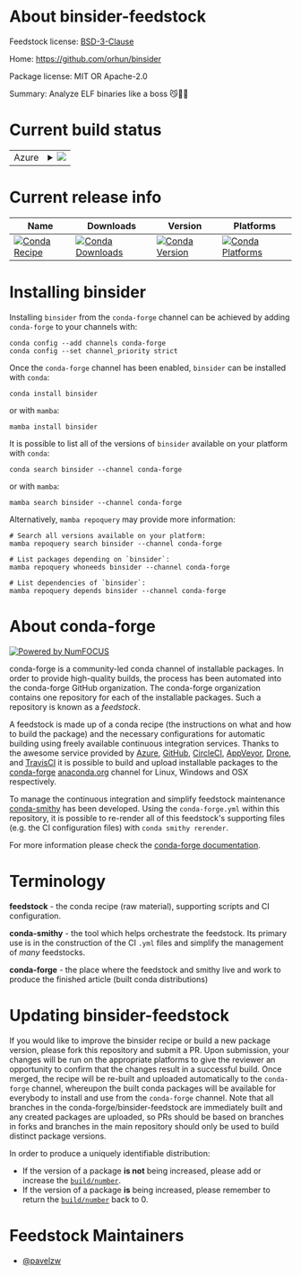 About binsider-feedstock
========================

Feedstock license: [BSD-3-Clause](https://github.com/conda-forge/binsider-feedstock/blob/main/LICENSE.txt)

Home: https://github.com/orhun/binsider

Package license: MIT OR Apache-2.0

Summary: Analyze ELF binaries like a boss 😼🕵️‍♂️

Current build status
====================


<table>
    
  <tr>
    <td>Azure</td>
    <td>
      <details>
        <summary>
          <a href="https://dev.azure.com/conda-forge/feedstock-builds/_build/latest?definitionId=23702&branchName=main">
            <img src="https://dev.azure.com/conda-forge/feedstock-builds/_apis/build/status/binsider-feedstock?branchName=main">
          </a>
        </summary>
        <table>
          <thead><tr><th>Variant</th><th>Status</th></tr></thead>
          <tbody><tr>
              <td>linux_64</td>
              <td>
                <a href="https://dev.azure.com/conda-forge/feedstock-builds/_build/latest?definitionId=23702&branchName=main">
                  <img src="https://dev.azure.com/conda-forge/feedstock-builds/_apis/build/status/binsider-feedstock?branchName=main&jobName=linux&configuration=linux%20linux_64_" alt="variant">
                </a>
              </td>
            </tr><tr>
              <td>osx_64</td>
              <td>
                <a href="https://dev.azure.com/conda-forge/feedstock-builds/_build/latest?definitionId=23702&branchName=main">
                  <img src="https://dev.azure.com/conda-forge/feedstock-builds/_apis/build/status/binsider-feedstock?branchName=main&jobName=osx&configuration=osx%20osx_64_" alt="variant">
                </a>
              </td>
            </tr><tr>
              <td>osx_arm64</td>
              <td>
                <a href="https://dev.azure.com/conda-forge/feedstock-builds/_build/latest?definitionId=23702&branchName=main">
                  <img src="https://dev.azure.com/conda-forge/feedstock-builds/_apis/build/status/binsider-feedstock?branchName=main&jobName=osx&configuration=osx%20osx_arm64_" alt="variant">
                </a>
              </td>
            </tr><tr>
              <td>win_64</td>
              <td>
                <a href="https://dev.azure.com/conda-forge/feedstock-builds/_build/latest?definitionId=23702&branchName=main">
                  <img src="https://dev.azure.com/conda-forge/feedstock-builds/_apis/build/status/binsider-feedstock?branchName=main&jobName=win&configuration=win%20win_64_" alt="variant">
                </a>
              </td>
            </tr>
          </tbody>
        </table>
      </details>
    </td>
  </tr>
</table>

Current release info
====================

| Name | Downloads | Version | Platforms |
| --- | --- | --- | --- |
| [![Conda Recipe](https://img.shields.io/badge/recipe-binsider-green.svg)](https://anaconda.org/conda-forge/binsider) | [![Conda Downloads](https://img.shields.io/conda/dn/conda-forge/binsider.svg)](https://anaconda.org/conda-forge/binsider) | [![Conda Version](https://img.shields.io/conda/vn/conda-forge/binsider.svg)](https://anaconda.org/conda-forge/binsider) | [![Conda Platforms](https://img.shields.io/conda/pn/conda-forge/binsider.svg)](https://anaconda.org/conda-forge/binsider) |

Installing binsider
===================

Installing `binsider` from the `conda-forge` channel can be achieved by adding `conda-forge` to your channels with:

```
conda config --add channels conda-forge
conda config --set channel_priority strict
```

Once the `conda-forge` channel has been enabled, `binsider` can be installed with `conda`:

```
conda install binsider
```

or with `mamba`:

```
mamba install binsider
```

It is possible to list all of the versions of `binsider` available on your platform with `conda`:

```
conda search binsider --channel conda-forge
```

or with `mamba`:

```
mamba search binsider --channel conda-forge
```

Alternatively, `mamba repoquery` may provide more information:

```
# Search all versions available on your platform:
mamba repoquery search binsider --channel conda-forge

# List packages depending on `binsider`:
mamba repoquery whoneeds binsider --channel conda-forge

# List dependencies of `binsider`:
mamba repoquery depends binsider --channel conda-forge
```


About conda-forge
=================

[![Powered by
NumFOCUS](https://img.shields.io/badge/powered%20by-NumFOCUS-orange.svg?style=flat&colorA=E1523D&colorB=007D8A)](https://numfocus.org)

conda-forge is a community-led conda channel of installable packages.
In order to provide high-quality builds, the process has been automated into the
conda-forge GitHub organization. The conda-forge organization contains one repository
for each of the installable packages. Such a repository is known as a *feedstock*.

A feedstock is made up of a conda recipe (the instructions on what and how to build
the package) and the necessary configurations for automatic building using freely
available continuous integration services. Thanks to the awesome service provided by
[Azure](https://azure.microsoft.com/en-us/services/devops/), [GitHub](https://github.com/),
[CircleCI](https://circleci.com/), [AppVeyor](https://www.appveyor.com/),
[Drone](https://cloud.drone.io/welcome), and [TravisCI](https://travis-ci.com/)
it is possible to build and upload installable packages to the
[conda-forge](https://anaconda.org/conda-forge) [anaconda.org](https://anaconda.org/)
channel for Linux, Windows and OSX respectively.

To manage the continuous integration and simplify feedstock maintenance
[conda-smithy](https://github.com/conda-forge/conda-smithy) has been developed.
Using the ``conda-forge.yml`` within this repository, it is possible to re-render all of
this feedstock's supporting files (e.g. the CI configuration files) with ``conda smithy rerender``.

For more information please check the [conda-forge documentation](https://conda-forge.org/docs/).

Terminology
===========

**feedstock** - the conda recipe (raw material), supporting scripts and CI configuration.

**conda-smithy** - the tool which helps orchestrate the feedstock.
                   Its primary use is in the construction of the CI ``.yml`` files
                   and simplify the management of *many* feedstocks.

**conda-forge** - the place where the feedstock and smithy live and work to
                  produce the finished article (built conda distributions)


Updating binsider-feedstock
===========================

If you would like to improve the binsider recipe or build a new
package version, please fork this repository and submit a PR. Upon submission,
your changes will be run on the appropriate platforms to give the reviewer an
opportunity to confirm that the changes result in a successful build. Once
merged, the recipe will be re-built and uploaded automatically to the
`conda-forge` channel, whereupon the built conda packages will be available for
everybody to install and use from the `conda-forge` channel.
Note that all branches in the conda-forge/binsider-feedstock are
immediately built and any created packages are uploaded, so PRs should be based
on branches in forks and branches in the main repository should only be used to
build distinct package versions.

In order to produce a uniquely identifiable distribution:
 * If the version of a package **is not** being increased, please add or increase
   the [``build/number``](https://docs.conda.io/projects/conda-build/en/latest/resources/define-metadata.html#build-number-and-string).
 * If the version of a package **is** being increased, please remember to return
   the [``build/number``](https://docs.conda.io/projects/conda-build/en/latest/resources/define-metadata.html#build-number-and-string)
   back to 0.

Feedstock Maintainers
=====================

* [@pavelzw](https://github.com/pavelzw/)

